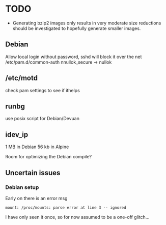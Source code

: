 # TODO

- Generating bzip2 images only results in very moderate size reductions
should be investigated to hopefully generate smaller images.

## Debian

Allow local login without password, sshd will block it over the net
/etc/pam.d/common-auth   nnullok_secure -> nullok


## /etc/motd

check pam settings to see if ithelps

## runbg

use posix script for Debian/Devuan

## idev_ip

 1 MB in Debian
56 kb in Alpine

Room for optimizing the Debian compile?

## Uncertain issues

### Debian setup

Early on there is an error msg

`mount: /proc/mounts: parse error at line 3 -- ignored`

I have only seen it once, so for now assumed to be a one-off glitch...
